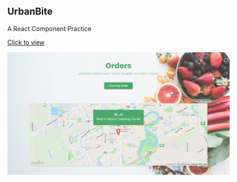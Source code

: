 ## UrbanBite

A React Component Practice

[Click to view](https://cnbjjj.github.io/practice-react-urbanbite)

[![Project Screenshot](./assets/img/screenshot.jpg)](https://cnbjjj.github.io/practice-react-urbanbite)
